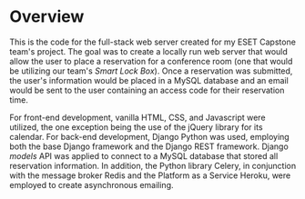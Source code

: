 # Overview

This is the code for the full-stack web server created for my ESET Capstone team's project. The goal was to create a locally run web server that would allow the user to place a reservation for a conference room (one that would be utilizing our team's *Smart Lock Box*). Once a reservation was submitted, the user's information would be placed in a MySQL database and an email would be sent to the user containing an access code for their reservation time.

For front-end development, vanilla HTML, CSS, and Javascript were utilized, the one exception being the use of the jQuery library for its calendar. For back-end development, Django Python was used, employing both the base Django framework and the Django REST framework. Django *models* API was applied to connect to a MySQL database that stored all reservation information. In addition, the Python library Celery, in conjunction with the message broker Redis and the Platform as a Service Heroku, were employed to create asynchronous emailing.

